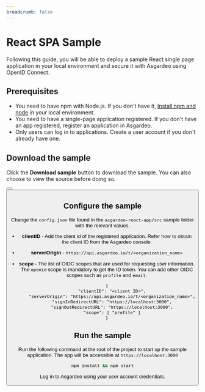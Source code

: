 ```yaml
---
breadcrumb: false
---
```


# React SPA Sample

Following this guide, you will be able to deploy a sample React single page application in your local environment and secure it with Asgardeo using OpenID Connect.

## Prerequisites

- You need to have npm with Node.js. If you don't have it, [Install npm and node](https://www.npmjs.com/get-npm) in your local environment.
- You need to have a single-page application registered. If you don't have an app registered, <a :href="$withBase('/guides/applications/register-single-page-app/')">register an application</a> in Asgardeo.
- Only <a :href="$withBase('/guides/users/manage-customers/')">users</a> can log in to applications. <a :href="$withBase('/guides/users/manage-customers/#onboard-customer-user')">Create a user account</a> if you don't already have one.

## Download the sample

Click the **Download sample** button to download the sample. You can also choose to view the source before doing so.

<Button 
    buttonType='grey-outlined-icon'
    displayType='inline-button'
    buttonText='Download sample'
    startIconPath='images/technologies/react-logo.svg'
    endIconPath='icons/downloadIcon.svg'
    externalLink='https://github.com/asgardeo/asgardeo-auth-react-sdk/releases/latest/download/asgardeo-react-app.zip'
    v-bind:openInNewTab='true'
/>
<Button 
    buttonType='grey-outlined-icon'
    displayType='inline-button'
    buttonText='View source'
    endIconPath='images/technologies/github-logo.svg'
    externalLink='https://github.com/asgardeo/asgardeo-auth-react-sdk/tree/main/samples/asgardeo-react-app'
    v-bind:openInNewTab='true'
/>

## Configure the sample

Change the `config.json` file found in the `asgardeo-react-app/src` sample folder with the relevant values.

- **clientID** - Add the client id of the registered application. Refer <a :href="$withBase('/guides/authentication/oidc/discover-oidc-configs/#obtain-client-id')">how to obtain the client ID</a> from the Asgardeo console.

- **serverOrigin** - `https://api.asgardeo.io/t/<organization_name>`

- **scope** - The list of OIDC scopes that are used for requesting user information. The ``openid`` scope is mandatory to get the ID token. You can add other OIDC scopes such as ``profile`` and ``email``.
    ``` json{2,3,6} no-line-numbers
    {
        "clientID": "<client ID>",
        "serverOrigin": "https://api.asgardeo.io/t/<organization_name>",
        "signInRedirectURL": "https://localhost:3000",
        "signOutRedirectURL": "https://localhost:3000",
        "scope": [ "profile" ]
    }
    ```

## Run the sample

Run the following command at the root of the project to start up the sample application. The app will be accessible at `https://localhost:3000` 

```bash no-line-numbers
npm install && npm start
```

Log in to Asgardeo using your user account credentials.


